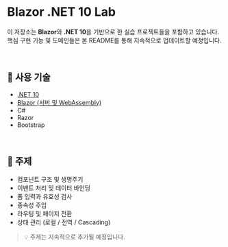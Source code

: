 # Blazor .NET 10 Lab

이 저장소는 **Blazor**와 **.NET 10**을 기반으로 한 실습 프로젝트들을 포함하고 있습니다.  
핵심 구현 기능 및 도메인들은 본 README를 통해 지속적으로 업데이트할 예정입니다.

<br>

## 🔧 사용 기술

- [.NET 10](https://dotnet.microsoft.com/ko-kr/)
- [Blazor (서버 및 WebAssembly)](https://dotnet.microsoft.com/ko-kr/apps/aspnet/web-apps/blazor)
- C#
- Razor
- Bootstrap

<br>

## 📌 주제

- 컴포넌트 구조 및 생명주기
- 이벤트 처리 및 데이터 바인딩
- 폼 입력과 유효성 검사
- 종속성 주입
- 라우팅 및 페이지 전환
- 상태 관리 (로컬 / 전역 / Cascading)

> 💡 주제는 지속적으로 추가될 예정입니다.
